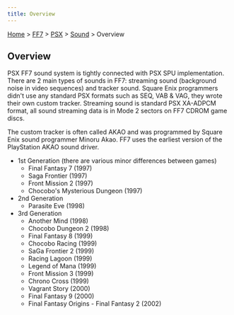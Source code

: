 ```yaml
---
title: Overview
---
```


[Home](Main%20Page.md) > [FF7](FF7.md) > [PSX](FF7/PSX.md) > [Sound](FF7/PSX/Sound.md) > Overview

## Overview

PSX FF7 sound system is tightly connected with PSX SPU implementation.
There are 2 main types of sounds in FF7: streaming sound (background
noise in video sequences) and tracker sound. Square Enix programmers
didn't use any standard PSX formats such as SEQ, VAB & VAG, they wrote
their own custom tracker. Streaming sound is standard PSX XA-ADPCM
format, all sound streaming data is in Mode 2 sectors on FF7 CDROM game
discs.

The custom tracker is often called AKAO and was programmed by Square
Enix sound programmer Minoru Akao. FF7 uses the earliest version of the
PlayStation AKAO sound driver.

-   1st Generation (there are various minor differences between games)
    -   Final Fantasy 7 (1997)
    -   Saga Frontier (1997)
    -   Front Mission 2 (1997)
    -   Chocobo's Mysterious Dungeon (1997)
-   2nd Generation
    -   Parasite Eve (1998)
-   3rd Generation
    -   Another Mind (1998)
    -   Chocobo Dungeon 2 (1998)
    -   Final Fantasy 8 (1999)
    -   Chocobo Racing (1999)
    -   SaGa Frontier 2 (1999)
    -   Racing Lagoon (1999)
    -   Legend of Mana (1999)
    -   Front Mission 3 (1999)
    -   Chrono Cross (1999)
    -   Vagrant Story (2000)
    -   Final Fantasy 9 (2000)
    -   Final Fantasy Origins - Final Fantasy 2 (2002)
